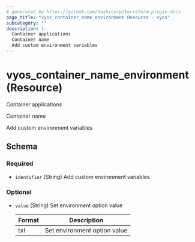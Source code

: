 ```yaml
---
# generated by https://github.com/hashicorp/terraform-plugin-docs
page_title: "vyos_container_name_environment Resource - vyos"
subcategory: ""
description: |-
  Container applications
  Container name
  Add custom environment variables
---
```


# vyos_container_name_environment (Resource)

Container applications

Container name

Add custom environment variables



<!-- schema generated by tfplugindocs -->
## Schema

### Required

- `identifier` (String) Add custom environment variables

### Optional

- `value` (String) Set environment option value

    |  Format  |  Description  |
    |----------|---------------|
    |  txt  |  Set environment option value  |
